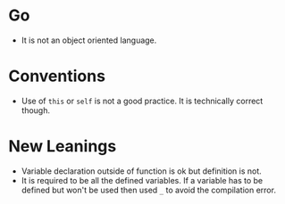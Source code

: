 # Go
- It is not an object oriented language.

# Conventions 
- Use of `this` or `self` is not a good practice. It is technically correct though.

# New Leanings 
- Variable declaration outside of function is ok but definition is not.
- It is required to be all the defined variables. If a variable has to be defined but won't be used then used `_` to avoid the compilation error.